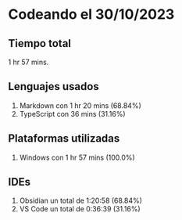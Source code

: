 # Codeando el 30/10/2023

## Tiempo total
1 hr 57 mins.

## Lenguajes usados
1. Markdown con 1 hr 20 mins (68.84%)
1. TypeScript con 36 mins (31.16%)

## Plataformas utilizadas
1. Windows con 1 hr 57 mins (100.0%)

## IDEs
1. Obsidian un total de 1:20:58 (68.84%)
1. VS Code un total de 0:36:39 (31.16%)
